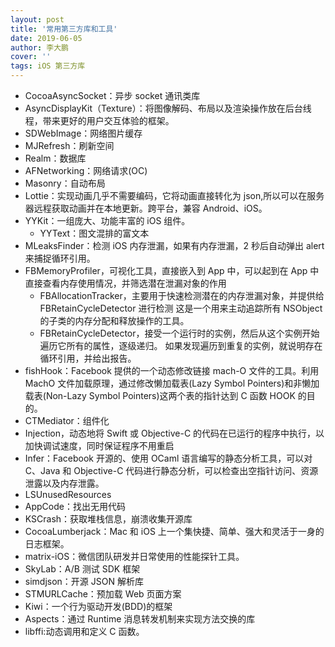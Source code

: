 ```yaml
---
layout: post
title: '常用第三方库和工具'
date: 2019-06-05
author: 李大鹏
cover: ''
tags: iOS 第三方库
---
```


- CocoaAsyncSocket：异步 socket 通讯类库
- AsyncDisplayKit（Texture）：将图像解码、布局以及渲染操作放在后台线程，带来更好的用户交互体验的框架。
- SDWebImage：网络图片缓存
- MJRefresh：刷新空间
- Realm：数据库
- AFNetworking：网络请求(OC)
- Masonry：自动布局
- Lottie：实现动画几乎不需要编码，它将动画直接转化为 json,所以可以在服务器远程获取动画并在本地更新。跨平台，兼容 Android、iOS。
- YYKit：一组庞大、功能丰富的 iOS 组件。
  - YYText：图文混排的富文本
- MLeaksFinder：检测 iOS 内存泄漏，如果有内存泄漏，2 秒后自动弹出 alert 来捕捉循环引用。
- FBMemoryProfiler，可视化工具，直接嵌入到 App 中，可以起到在 App 中直接查看内存使用情况，并筛选潜在泄漏对象的作用
  - FBAllocationTracker，主要用于快速检测潜在的内存泄漏对象，并提供给 FBRetainCycleDetector 进行检测
    这是一个用来主动追踪所有 NSObject 的子类的内存分配和释放操作的工具。
  - FBRetainCycleDetector，接受一个运行时的实例，然后从这个实例开始遍历它所有的属性，逐级递归。 如果发现遍历到重复的实例，就说明存在循环引用，并给出报告。
- fishHook：Facebook 提供的一个动态修改链接 mach-O 文件的工具。利用 MachO 文件加载原理，通过修改懒加载表(Lazy Symbol Pointers)和非懒加载表(Non-Lazy Symbol Pointers)这两个表的指针达到 C 函数 HOOK 的目的。
- CTMediator：组件化
- Injection，动态地将 Swift 或 Objective-C 的代码在已运行的程序中执行，以加快调试速度，同时保证程序不用重启
- Infer：Facebook 开源的、使用 OCaml 语言编写的静态分析工具，可以对 C、Java 和 Objective-C 代码进行静态分析，可以检查出空指针访问、资源泄露以及内存泄露。
- LSUnusedResources
- AppCode：找出无用代码
- KSCrash：获取堆栈信息，崩溃收集开源库
- CocoaLumberjack：Mac 和 iOS 上一个集快捷、简单、强大和灵活于一身的日志框架。
- matrix-iOS：微信团队研发并日常使用的性能探针工具。
- SkyLab：A/B 测试 SDK 框架
- simdjson：开源 JSON 解析库
- STMURLCache：预加载 Web 页面方案
- Kiwi：一个行为驱动开发(BDD)的框架
- Aspects：通过 Runtime 消息转发机制来实现方法交换的库
- libffi:动态调用和定义 C 函数。
